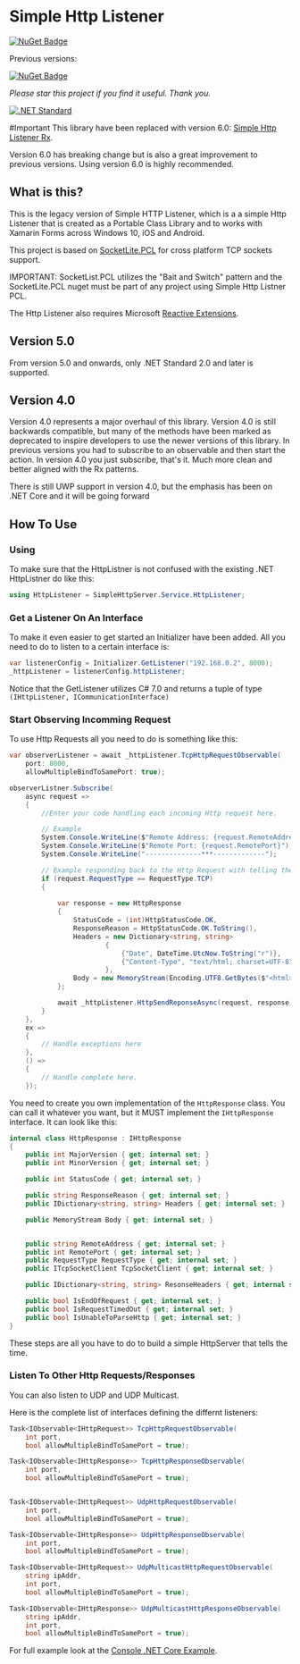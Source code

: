 # Simple Http Listener


[![NuGet Badge](https://buildstats.info/nuget/SimpleHttpListener.Rx)](https://www.nuget.org/packages/SimpleHttpListener.Rx/)

Previous versions:

[![NuGet Badge](https://buildstats.info/nuget/SimpleHttpListener)](https://www.nuget.org/packages/SimpleHttpListener)

*Please star this project if you find it useful. Thank you.*

[![.NET Standard](http://img.shields.io/badge/.NET_Standard-v2.0-green.svg)](https://docs.microsoft.com/da-dk/dotnet/articles/standard/library)

#Important
This library have been replaced with version 6.0: [Simple Http Listener Rx](https://github.com/1iveowl/SimpleHttpListener.Rx/blob/master/README.md).

Version 6.0 has breaking change but is also a great improvement to previous versions. Using version 6.0 is highly recommended. 

## What is this?
This is the legacy version of Simple HTTP Listener, which is a a simple Http Listener that is created as a Portable Class Library and to works with Xamarin Forms across Windows 10, iOS and Android.

This project is based on [SocketLite.PCL](https://github.com/1iveowl/sockets-for-pcl/) for cross platform TCP sockets support. 

IMPORTANT: SocketList.PCL utilizes the "Bait and Switch" pattern and the SocketLite.PCL nuget must be part of any project using Simple Http Listner PCL.

The Http Listener also requires Microsoft [Reactive Extensions](https://www.nuget.org/packages/Rx-Main). 

## Version 5.0
From version 5.0 and onwards, only .NET Standard 2.0 and later is supported.

## Version 4.0
Version 4.0 represents a major overhaul of this library. Version 4.0 is still backwards compatible, but many of the methods have been marked as deprecated to inspire developers to use the newer versions of this library. In previous versions you had to subscribe to an observable and then start the action. In version 4.0 you just subscribe, that's it. Much more clean and better aligned with the Rx patterns.

There is still UWP support in version 4.0, but the emphasis has been on .NET Core and it will be going forward

## How To Use 

### Using
To make sure that the HttpListner is not confused with the existing .NET HttpListner do like this:

```cs
using HttpListener = SimpleHttpServer.Service.HttpListener;
```

### Get a Listener On An Interface
To make it even easier to get started an Initializer have been added. All you need to do to listen to a certain interface is:
```csharp
var listenerConfig = Initializer.GetListener("192.168.0.2", 8000);
_httpListener = listenerConfig.httpListener;
```
Notice that the GetListener utilizes C# 7.0 and returns a tuple of type ```(IHttpListener, ICommunicationInterface)```

### Start Observing Incomming Request

To use Http Requests all you need to do is something like this:

```csharp
var observerListener = await _httpListener.TcpHttpRequestObservable(
    port: 8000,
    allowMultipleBindToSamePort: true);

observerListner.Subscribe(
    async request =>
    {
        //Enter your code handling each incoming Http request here.

        // Example
        System.Console.WriteLine($"Remote Address: {request.RemoteAddress}");
        System.Console.WriteLine($"Remote Port: {request.RemotePort}");
        System.Console.WriteLine("--------------***-------------");

        // Example responding back to the Http Request with telling the time:
        if (request.RequestType == RequestType.TCP)
        {
            
            var response = new HttpResponse
            {
                StatusCode = (int)HttpStatusCode.OK,
                ResponseReason = HttpStatusCode.OK.ToString(),
                Headers = new Dictionary<string, string>
                        {
                            {"Date", DateTime.UtcNow.ToString("r")},
                            {"Content-Type", "text/html; charset=UTF-8" },
                        },
                Body = new MemoryStream(Encoding.UTF8.GetBytes($"<html>\r\n<body>\r\n<h1>Hello, World! {DateTime.Now}</h1>\r\n</body>\r\n</html>"))
            };

            await _httpListener.HttpSendReponseAsync(request, response).ConfigureAwait(false);
        }
    },
    ex =>
    {
        // Handle exceptions here
    }, 
    () => 
    {
        // Handle complete here. 
    });
```
You need to create you own implementation of the `HttpResponse` class. You can call it whatever you want, but it MUST implement the `IHttpResponse` interface. It can look like this:

```csharp
internal class HttpResponse : IHttpResponse
{
    public int MajorVersion { get; internal set; }
    public int MinorVersion { get; internal set; }

    public int StatusCode { get; internal set; }

    public string ResponseReason { get; internal set; }
    public IDictionary<string, string> Headers { get; internal set; }

    public MemoryStream Body { get; internal set; }


    public string RemoteAddress { get; internal set; }
    public int RemotePort { get; internal set; }
    public RequestType RequestType { get; internal set; }
    public ITcpSocketClient TcpSocketClient { get; internal set; }

    public IDictionary<string, string> ResonseHeaders { get; internal set; }

    public bool IsEndOfRequest { get; internal set; }
    public bool IsRequestTimedOut { get; internal set; }
    public bool IsUnableToParseHttp { get; internal set; }
}
```

These steps are all you have to do to build a simple HttpServer that tells the time.

### Listen To Other Http Requests/Responses
You can also listen to UDP and UDP Multicast.

Here is the complete list of interfaces defining the differnt listeners:

```csharp
Task<IObservable<IHttpRequest>> TcpHttpRequestObservable(
    int port,
    bool allowMultipleBindToSamePort = true);

Task<IObservable<IHttpResponse>> TcpHttpResponseObservable(
    int port,
    bool allowMultipleBindToSamePort = true);


Task<IObservable<IHttpRequest>> UdpHttpRequestObservable(
    int port,
    bool allowMultipleBindToSamePort = true);

Task<IObservable<IHttpResponse>> UdpHttpResponseObservable(
    int port,
    bool allowMultipleBindToSamePort = true);

Task<IObservable<IHttpRequest>> UdpMulticastHttpRequestObservable(
    string ipAddr,
    int port,
    bool allowMultipleBindToSamePort = true);

Task<IObservable<IHttpResponse>> UdpMulticastHttpResponseObservable(
    string ipAddr,
    int port,
    bool allowMultipleBindToSamePort = true);
```


For full example look at the [Console .NET Core Example](https://github.com/1iveowl/Simple-Http-Listener-PCL/tree/master/src/test/Console.NETCore.Test).

